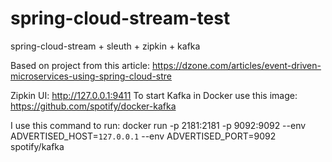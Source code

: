# spring-cloud-stream-test
spring-cloud-stream + sleuth + zipkin + kafka

Based on project from this article: https://dzone.com/articles/event-driven-microservices-using-spring-cloud-stre

Zipkin UI: http://127.0.0.1:9411
To start Kafka in Docker use this image: https://github.com/spotify/docker-kafka

I use this command to run: 
docker run -p 2181:2181 -p 9092:9092 --env ADVERTISED_HOST=`127.0.0.1` --env ADVERTISED_PORT=9092 spotify/kafka
